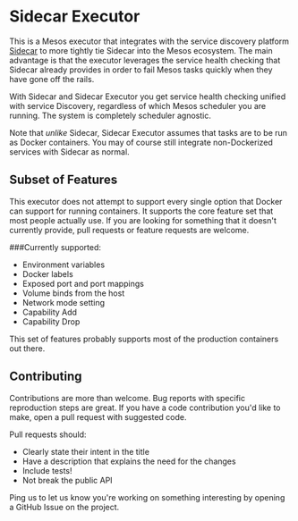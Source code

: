 Sidecar Executor
===============

This is a Mesos executor that integrates with the service discovery platform
[Sidecar](https://github.com/newrelic/sidecar) to more tightly tie Sidecar into
the Mesos ecosystem. The main advantage is that the executor leverages the
service health checking that Sidecar already provides in order to fail Mesos
tasks quickly when they have gone off the rails.

With Sidecar and Sidecar Executor you get service health checking unified with
service Discovery, regardless of which Mesos scheduler you are running. The
system is completely scheduler agnostic.

Note that _unlike_ Sidecar, Sidecar Executor assumes that tasks are to be run
as Docker containers. You may of course still integrate non-Dockerized services
with Sidecar as normal.

Subset of Features
------------------

This executor does not attempt to support every single option that Docker can
support for running containers. It supports the core feature set that most
people actually use. If you are looking for something that it doesn't currently
provide, pull requests or feature requests are welcome.

###Currently supported:
 * Environment variables
 * Docker labels
 * Exposed port and port mappings
 * Volume binds from the host
 * Network mode setting
 * Capability Add
 * Capability Drop

This set of features probably supports most of the production containers out
there.

Contributing
------------

Contributions are more than welcome. Bug reports with specific reproduction steps are great. If you have a code contribution you'd like to make, open a pull request with suggested code.

Pull requests should:

 * Clearly state their intent in the title
 * Have a description that explains the need for the changes
 * Include tests!
 * Not break the public API

Ping us to let us know you're working on something interesting by opening a GitHub Issue on the project.
